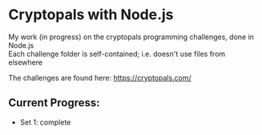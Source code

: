 # Cryptopals with Node.js
My work (in progress) on the cryptopals programming challenges, done in Node.js  
Each challenge folder is self-contained; i.e. doesn't use files from elsewhere

The challenges are found here: https://cryptopals.com/


## Current Progress:
- Set 1: complete
